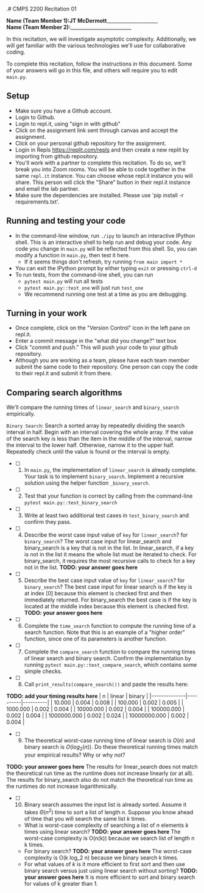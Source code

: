 .# CMPS 2200  Recitation 01

**Name (Team Member 1):**__JT McDermott_______________________  
**Name (Team Member 2):**_________________________

In this recitation, we will investigate asymptotic complexity. Additionally, we will get familiar with the various technologies we'll use for collaborative coding.

To complete this recitation, follow the instructions in this document. Some of your answers will go in this file, and others will require you to edit `main.py`.


## Setup
- Make sure you have a Github account.
- Login to Github.
- Login to repl.it, using "sign in with github"
- Click on the assignment link sent through canvas and accept the assignment. 
- Click on your personal github repository for the assignment.
- Login in Repls https://replit.com/repls and then create a new replit by importing from github repository.
- You'll work with a partner to complete this recitation. To do so, we'll break you into Zoom rooms. You will be able to code together in the same `repl.it` instance. You can choose whose repl.it instance you will share. This person will click the "Share" button in their repl.it instance and email the lab partner.
- Make sure the dependencies are installed. Please use 'pip install -r requirements.txt'.

## Running and testing your code
- In the command-line window, run `./ipy` to launch an interactive IPython shell. This is an interactive shell to help run and debug your code. Any code you change in `main.py` will be reflected from this shell. So, you can modify a function in `main.py`, then test it here.
  + If it seems things don't refresh, try running `from main import *`
- You can exit the IPython prompt by either typing `exit` or pressing `ctrl-d`
- To run tests, from the command-line shell, you can run
  + `pytest main.py` will run all tests
  + `pytest main.py::test_one` will just run `test_one`
  + We recommend running one test at a time as you are debugging.

## Turning in your work

- Once complete, click on the "Version Control" icon in the left pane on repl.it.
- Enter a commit message in the "what did you change?" text box
- Click "commit and push." This will push your code to your github repository.
- Although you are working as a team, please have each team member submit the same code to their repository. One person can copy the code to their repl.it and submit it from there.

## Comparing search algorithms

We'll compare the running times of `linear_search` and `binary_search` empirically.

`Binary Search`: Search a sorted array by repeatedly dividing the search interval in half. Begin with an interval covering the whole array. If the value of the search key is less than the item in the middle of the interval, narrow the interval to the lower half. Otherwise, narrow it to the upper half. Repeatedly check until the value is found or the interval is empty.

- [ ] 1. In `main.py`, the implementation of `linear_search` is already complete. Your task is to implement `binary_search`. Implement a recursive solution using the helper function `_binary_search`. 

- [ ] 2. Test that your function is correct by calling from the command-line `pytest main.py::test_binary_search`

- [ ] 3. Write at least two additional test cases in `test_binary_search` and confirm they pass.

- [ ] 4. Describe the worst case input value of `key` for `linear_search`? for `binary_search`? 
The worst case input for linear_search and binary_search is a key that is not in the list. In linear_search, if a key is not in the list it means the whole list must be iterated to check. For binary_search, it requires the most recursive calls to check for a key not in the list.
**TODO: your answer goes here**

- [ ] 5. Describe the best case input value of `key` for `linear_search`? for `binary_search`? 
The best case input for linear search is if the key is at index [0] because this element is checked first and then immediately returned.
For binary_search the best case is if the key is located at the middle index because this element is checked first.
**TODO: your answer goes here**

- [ ] 6. Complete the `time_search` function to compute the running time of a search function. Note that this is an example of a "higher order" function, since one of its parameters is another function.

- [ ] 7. Complete the `compare_search` function to compare the running times of linear search and binary search. Confirm the implementation by running `pytest main.py::test_compare_search`, which contains some simple checks.

- [ ] 8. Call `print_results(compare_search())` and paste the results here:

**TODO: add your timing results here**
|            n |   linear |   binary |
|--------------|----------|----------|
|       10.000 |    0.004 |    0.008 |
|      100.000 |    0.002 |    0.005 |
|     1000.000 |    0.002 |    0.004 |
|    10000.000 |    0.002 |    0.004 |
|   100000.000 |    0.002 |    0.004 |
|  1000000.000 |    0.002 |    0.024 |
| 10000000.000 |    0.002 |    0.004 |

- [ ] 9. The theoretical worst-case running time of linear search is $O(n)$ and binary search is $O(log_2(n))$. Do these theoretical running times match your empirical results? Why or why not?

**TODO: your answer goes here**
The results for linear_search does not match the theoretical run time as the runtime does not increase linearly (or at all). The results for binary_search also do not match the theoretical run time as the runtimes do not increase logarithmically.

- [ ] 10. Binary search assumes the input list is already sorted. Assume it takes $\Theta(n^2)$ time to sort a list of length $n$. Suppose you know ahead of time that you will search the same list $k$ times. 
  + What is worst-case complexity of searching a list of $n$ elements $k$ times using linear search? **TODO: your answer goes here**
  The worst-case complexity is O(n(k)) because we search list of length n k times.
  + For binary search? **TODO: your answer goes here**
  The worst-case complexity is O(k log_2 n) because we binary search k times.
  + For what values of $k$ is it more efficient to first sort and then use binary search versus just using linear search without sorting? **TODO: your answer goes here**
  It is more efficient to sort and binary search for values of k greater than 1. 
